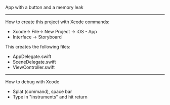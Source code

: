 App with a button and a memory leak

- - - -

How to create this project with Xcode commands:

* Xcode-> File-> New Project -> iOS - App
* Interface -> Storyboard

This creates the following files:

* AppDelegate.swift
* SceneDelegate.swift
* ViewController.swift

- - - -

How to debug with Xcode
* Splat (command), space bar
* Type in "instruments" and hit return
